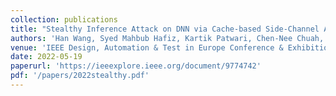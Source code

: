 ```yaml
---
collection: publications
title: "Stealthy Inference Attack on DNN via Cache-based Side-Channel Attacks"
authors: 'Han Wang, Syed Mahbub Hafiz, Kartik Patwari, Chen-Nee Chuah, Zubair Shafiq, Houman Homayoun'
venue: 'IEEE Design, Automation & Test in Europe Conference & Exhibition (DATE)'
date: 2022-05-19
paperurl: 'https://ieeexplore.ieee.org/document/9774742'
pdf: '/papers/2022stealthy.pdf'
---
```

